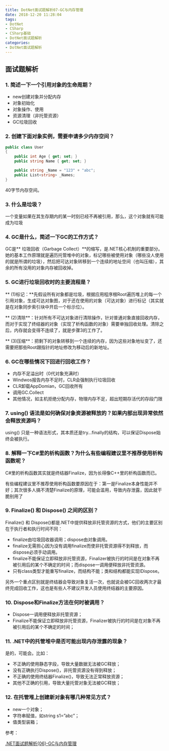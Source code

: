 ```yaml
---
title: DotNet面试题解析07-GC与内存管理
date: 2018-12-20 11:28:04
tags:
- DotNet
- CSharp
- CSharp基础
- DotNet面试题解析
categories: 
- DotNet面试题解析
---
```

## 面试题解析

### 1. 简述一下一个引用对象的生命周期？

* new创建对象并分配内存
* 对象初始化
* 对象操作、使用
* 资源清理（非托管资源）
* GC垃圾回收

### 2. 创建下面对象实例，需要申请多少内存空间？

```csharp
public class User
{
    public int Age { get; set; }
    public string Name { get; set; }

    public string _Name = "123" + "abc";
    public List<string> _Names;
}
```

40字节内存空间。

### 3. 什么是垃圾？

一个变量如果在其生存期内的某一时刻已经不再被引用，那么，这个对象就有可能成为垃圾

### 4. GC是什么，简述一下GC的工作方式？

GC是** 垃圾回收（Garbage Collect）**的缩写，是.NET核心机制的重要部分。她的基本工作原理就是遍历托管堆中的对象，标记哪些被使用对象（哪些没人使用的就是所谓的垃圾），然后把可达对象转移到一个连续的地址空间（也叫压缩），其余的所有没用的对象内存被回收掉。

### 5. GC进行垃圾回收时的主要流程是？

** (1)标记：**先假设所有对象都是垃圾，根据应用程序根Root遍历堆上的每一个引用对象，生成可达对象图，对于还在使用的对象（可达对象）进行标记（其实就是在对象同步索引块中开启一个标示位）。

** (2)清除**：针对所有不可达对象进行清除操作，针对普通对象直接回收内存，而对于实现了终结器的对象（实现了析构函数的对象）需要单独回收处理。清除之后，内存就会变得不连续了，就是步骤3的工作了。

** (3)压缩**：把剩下的对象转移到一个连续的内存，因为这些对象地址变了，还需要把那些Root跟指针的地址修改为移动后的新地址。

### 6. GC在哪些情况下回进行回收工作？

* 内存不足溢出时（0代对象充满时）
* Windwos报告内存不足时，CLR会强制执行垃圾回收
* CLR卸载AppDomian，GC回收所有
* 调用GC.Collect
* 其他情况，如主机拒绝分配内存，物理内存不足，超出短期存活代的存段门限

### 7. using() 语法是如何确保对象资源被释放的？如果内部出现异常依然会释放资源吗？

using() 只是一种语法形式，其本质还是try…finally的结构，可以保证Dispose始终会被执行。

### 8. 解释一下C#里的析构函数？为什么有些编程建议里不推荐使用析构函数呢？

C#里的析构函数其实就是终结器Finalize，因为长得像C++里的析构函数而已。

有些编程建议里不推荐使用析构函数要原因在于：第一是Finalize本身性能并不好；其次很多人搞不清楚Finalize的原理，可能会滥用，导致内存泄露，因此就干脆别用了

### 9. Finalize() 和 Dispose() 之间的区别？

Finalize() 和 Dispose()都是.NET中提供释放非托管资源的方式，他们的主要区别在于执行者和执行时间不同：

* finalize由垃圾回收器调用；dispose由对象调用。
* finalize无需担心因为没有调用finalize而使非托管资源得不到释放，而dispose必须手动调用。
* finalize不能保证立即释放非托管资源，Finalizer被执行的时间是在对象不再被引用后的某个不确定的时间；而dispose一调用便释放非托管资源。
* 只有class类型才能重写finalize，而结构不能；类和结构都能实现IDispose。

另外一个重点区别就是终结器会导致对象复活一次，也就说会被GC回收两次才最终完成回收工作，这也是有些人不建议开发人员使用终结器的主要原因。

### 10. Dispose和Finalize方法在何时被调用？

* Dispose一调用便释放非托管资源；
* Finalize不能保证立即释放非托管资源，Finalizer被执行的时间是在对象不再被引用后的某个不确定的时间；

### 11. .NET中的托管堆中是否可能出现内存泄露的现象？

是的，可能会。比如：

* 不正确的使用静态字段，导致大量数据无法被GC释放；
* 没有正确执行Dispose()，非托管资源没有得到释放；
* 不正确的使用终结器Finalize()，导致无法正常释放资源；
* 其他不正确的引用，导致大量托管对象无法被GC释放；

### 12. 在托管堆上创建新对象有哪几种常见方式？

* new一个对象；
* 字符串赋值，如string s1=”abc”；
* 值类型装箱；

参考：

[.NET面试题解析(06)-GC与内存管理](http://www.cnblogs.com/anding/p/5260319.html)